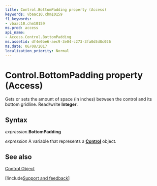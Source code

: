 ```yaml
---
title: Control.BottomPadding property (Access)
keywords: vbaac10.chm10159
f1_keywords:
- vbaac10.chm10159
ms.prod: access
api_name:
- Access.Control.BottomPadding
ms.assetid: df4e0be6-aec9-3e04-c273-3fa0d5d8c026
ms.date: 06/08/2017
localization_priority: Normal
---
```



# Control.BottomPadding property (Access)

Gets or sets the amount of space (in inches) between the control and its bottom gridline. Read/write  **Integer**.


## Syntax

_expression_.**BottomPadding**

_expression_ A variable that represents a **[Control](Access.Control.md)** object.


## See also


[Control Object](Access.Control.md)

[!include[Support and feedback](~/includes/feedback-boilerplate.md)]